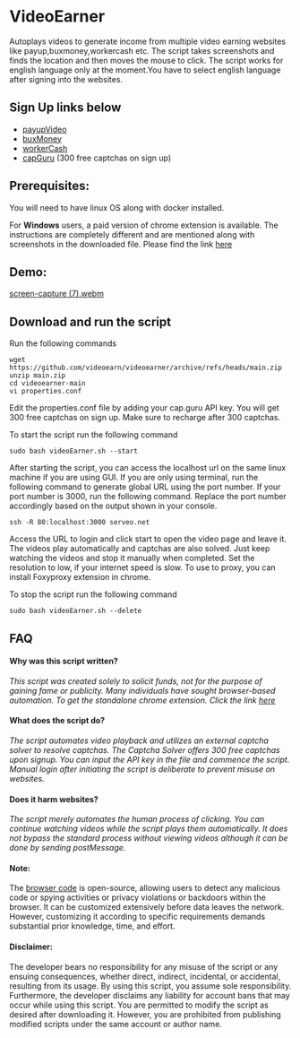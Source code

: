 # VideoEarner
Autoplays videos to generate income from multiple video earning websites like payup,buxmoney,workercash etc.
The script takes screenshots and finds the location and then moves the mouse to click. 
The script works for english language only at the moment.You have to select english language after signing into the websites.

## Sign Up links below
* [payupVideo](http://tinyurl.com/w4eeuthv)
* [buxMoney](http://tinyurl.com/2pseckza)
* [workerCash](http://tinyurl.com/2s48yyp6)
* [capGuru](http://tinyurl.com/yp2uz7km) (300 free captchas on sign up)

## Prerequisites:
You will need to have linux OS along with docker installed.

For **Windows** users, a paid version of chrome extension is available.
The instructions are completely different and are mentioned along with screenshots in the downloaded file.
Please find the link [here](http://tinyurl.com/yckhaf3d)

## Demo:
[screen-capture (7).webm](https://github.com/videoearn/videoearner/assets/159670470/267d3018-6242-4df4-a5d8-e238d6ff15cc)

## Download and run the script
Run the following commands
```
wget https://github.com/videoearn/videoearner/archive/refs/heads/main.zip
unzip main.zip
cd videoearner-main
vi properties.conf
```
Edit the properties.conf file by adding your cap.guru API key. 
You will get 300 free captchas on sign up. Make sure to recharge after 300 captchas.

To start the script run the following command
```
sudo bash videoEarner.sh --start
```

After starting the script, you can access the localhost url on the same linux machine if you are using GUI.
If you are only using terminal, run the following command to generate global URL using the port number.
If your port number is 3000, run the following command. Replace the port number accordingly based on the output shown in your console.

```
ssh -R 80:localhost:3000 serveo.net 
```
Access the URL to login and click start to open the video page and leave it. 
The videos play automatically and captchas are also solved. 
Just keep watching the videos and stop it manually when completed. 
Set the resolution to low, if your internet speed is slow.
To use to proxy, you can install Foxyproxy extension in chrome.

To stop the script run the following command
```
sudo bash videoEarner.sh --delete
```

## FAQ

#### Why was this script written?
*This script was created solely to solicit funds, not for the purpose of gaining fame or publicity.
Many individuals have sought browser-based automation.
To get the standalone chrome extension. Click the link [here](http://tinyurl.com/yckhaf3d)*

#### What does the script do?
*The script automates video playback and utilizes an external captcha solver to resolve captchas. 
The Captcha Solver offers 300 free captchas upon signup. You can input the API key in the file and commence the script.
Manual login after initiating the script is deliberate to prevent misuse on websites.*

#### Does it harm websites?
*The script merely automates the human process of clicking.
You can continue watching videos while the script plays them automatically.
It does not bypass the standard process without viewing videos although it can be done by sending postMessage.*

#### Note:
The [browser code](https://github.com/chromium/chromium) is open-source, allowing users to detect any malicious code or spying activities or privacy violations or backdoors within the browser. It can be customized extensively before data leaves the network. However, customizing it according to specific requirements demands substantial prior knowledge, time, and effort.

#### Disclaimer:
The developer bears no responsibility for any misuse of the script or any ensuing consequences, whether direct, indirect, incidental, or accidental, resulting from its usage. By using this script, you assume sole responsibility. Furthermore, the developer disclaims any liability for account bans that may occur while using this script. You are permitted to modify the script as desired after downloading it. However, you are prohibited from publishing modified scripts under the same account or author name.










